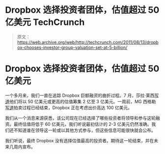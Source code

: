 # Dropbox 选择投资者团体，估值超过 50 亿美元 TechCrunch

> 原文：<https://web.archive.org/web/http://techcrunch.com/2011/08/13/dropbox-chooses-investor-group-valuation-set-at-5-billion/>

# Dropbox 选择投资者团体，估值超过 50 亿美元

一个多月来，我们一直在追踪 Dropbox 巨额融资的曲折过程。7 月，莎拉·莱西[写道](https://web.archive.org/web/20230203065219/https://techcrunch.com/2011/07/12/dropbox-raising-massive-round-at-a-5b-plus-valuation/)他们将以 50 亿美元或更高的估值筹集 2 亿至 3 亿美元。一周前，MG 西格勒[写道](https://web.archive.org/web/20230203065219/https://techcrunch.com/2011/08/05/dropbox-10-billion/)拍卖过程已经结束，Dropbox 正在考虑出价高达 100 亿美元。

我们从一个消息来源获悉，该公司现在已经选择了哪些投资者将领导和参与这轮融资。最终估值将低于 60 亿美元，我们听说最初估计的 2-3 亿美元仍然准确。我们还不知道谁在领导这一轮或以其他方式参与，但这些信息可能很快就会公布。

我们听说，最终 Dropbox 没有选择估值最高的投资者。期待这一轮结束，并在未来几周内宣布。